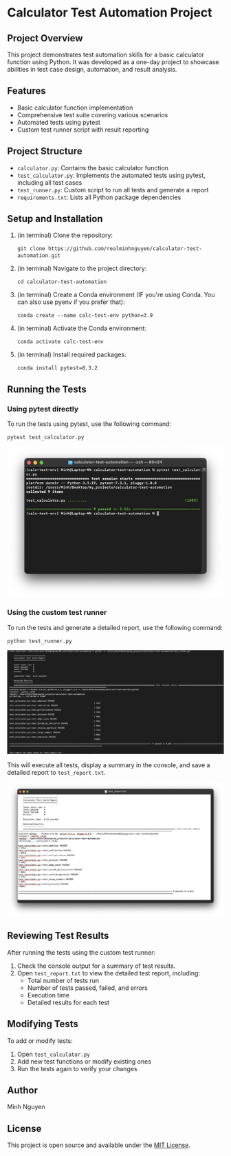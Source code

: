 # Calculator Test Automation Project

## Project Overview
This project demonstrates test automation skills for a basic calculator function using Python. It was developed as a one-day project to showcase abilities in test case design, automation, and result analysis.

## Features
- Basic calculator function implementation
- Comprehensive test suite covering various scenarios
- Automated tests using pytest
- Custom test runner script with result reporting

## Project Structure
- `calculator.py`: Contains the basic calculator function
- `test_calculator.py`: Implements the automated tests using pytest, including all test cases
- `test_runner.py`: Custom script to run all tests and generate a report
- `requirements.txt`: Lists all Python package dependencies

## Setup and Installation

1. (in terminal) Clone the repository:
    ```
    git clone https://github.com/realminhnguyen/calculator-test-automation.git
    ```

2. (in terminal) Navigate to the project directory:
    ```
    cd calculator-test-automation 
    ```

3. (in terminal) Create a Conda environment (IF you're using Conda. You can also use pyenv if you prefer  that):
    ```
    conda create --name calc-test-env python=3.9
    ```

4. (in terminal) Activate the Conda environment:
    ```
    conda activate calc-test-env
    ```
5. (in terminal) Install required packages:
    ```
    conda install pytest=8.3.2
    ```
## Running the Tests

### Using pytest directly

To run the tests using pytest, use the following command:

    pytest test_calculator.py

![Pytest Calculator Test](Images/pytest_test_calculator.png)

### Using the custom test runner

To run the tests and generate a detailed report, use the following command:
    
    python test_runner.py

![python test_runner.py inside vscode](Images/python_test_runner.png)

This will execute all tests, display a summary in the console, and save a detailed report to `test_report.txt`.

![Test Report file](Images/photo_test_report.png)

## Reviewing Test Results

After running the tests using the custom test runner:

1. Check the console output for a summary of test results.
2. Open `test_report.txt` to view the detailed test report, including:
   - Total number of tests run
   - Number of tests passed, failed, and errors
   - Execution time
   - Detailed results for each test

## Modifying Tests

To add or modify tests:

1. Open `test_calculator.py`
2. Add new test functions or modify existing ones
3. Run the tests again to verify your changes

## Author
Minh Nguyen

## License
This project is open source and available under the [MIT License](LICENSE).
